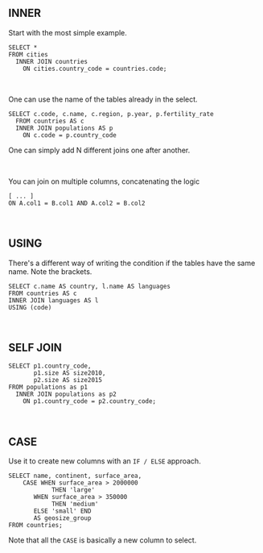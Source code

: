 ## INNER

Start with the most simple example.
```
SELECT *
FROM cities
  INNER JOIN countries
    ON cities.country_code = countries.code;
```

<br>

One can use the name of the tables already in the select.
```
SELECT c.code, c.name, c.region, p.year, p.fertility_rate
  FROM countries AS c
  INNER JOIN populations AS p
    ON c.code = p.country_code
```
One can simply add N different joins one after another.

<br>

You can join on multiple columns, concatenating the logic
```
[ ... ]
ON A.col1 = B.col1 AND A.col2 = B.col2
```

<br>

## USING
There's a different way of writing the condition if the tables have the same name. Note the brackets.
```
SELECT c.name AS country, l.name AS languages
FROM countries AS c
INNER JOIN languages AS l
USING (code)
```

<br>

## SELF JOIN
```
SELECT p1.country_code,
       p1.size AS size2010,
       p2.size AS size2015
FROM populations as p1
  INNER JOIN populations as p2
    ON p1.country_code = p2.country_code;
```

<br>

## CASE
Use it to create new columns with an `IF / ELSE` approach.
```
SELECT name, continent, surface_area,
    CASE WHEN surface_area > 2000000
            THEN 'large'
       WHEN surface_area > 350000
            THEN 'medium'
       ELSE 'small' END
       AS geosize_group
FROM countries;
```
Note that all the `CASE` is basically a new column to select.
